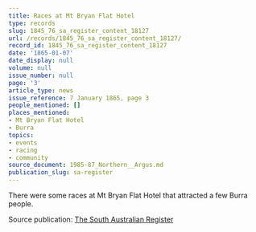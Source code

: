 ```yaml
---
title: Races at Mt Bryan Flat Hotel
type: records
slug: 1845_76_sa_register_content_18127
url: /records/1845_76_sa_register_content_18127/
record_id: 1845_76_sa_register_content_18127
date: '1865-01-07'
date_display: null
volume: null
issue_number: null
page: '3'
article_type: news
issue_reference: 7 January 1865, page 3
people_mentioned: []
places_mentioned:
- Mt Bryan Flat Hotel
- Burra
topics:
- events
- racing
- community
source_document: 1985-87_Northern__Argus.md
publication_slug: sa-register
---
```


There were some races at Mt Bryan Flat Hotel that attracted a few Burra people.

Source publication: [The South Australian Register](/publications/sa-register/)
